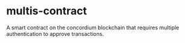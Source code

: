 # multis-contract
A smart contract on the concordium blockchain that requires multiple authentication to approve transactions.
